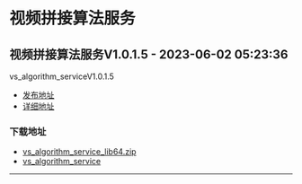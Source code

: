 # 视频拼接算法服务
## 视频拼接算法服务V1.0.1.5 - 2023-06-02 05:23:36
vs_algorithm_serviceV1.0.1.5
*  [发布地址](https://github.com/jadehh/VideoStitching/releases/tag/vs_algorithm_serviceV1.0.1.5)
*  [详细地址](https://github.com/jadehh/jadehh_file/releases/tag/vs_algorithm_serviceV1.0.1.5)
### 下载地址
* [vs_algorithm_service_lib64.zip](https://gh.ddlc.top/https://github.com/jadehh/jadehh_file/releases/download/vs_algorithm_serviceV1.0.1.5/vs_algorithm_service_lib64.zip)
* [vs_algorithm_service](https://gh.ddlc.top/https://github.com/jadehh/jadehh_file/releases/download/vs_algorithm_serviceV1.0.1.5/vs_algorithm_service)
----